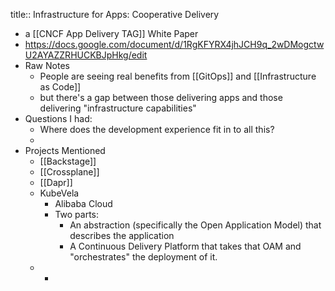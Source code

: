 title:: Infrastructure for Apps: Cooperative Delivery

- a [[CNCF App Delivery TAG]] White Paper
- https://docs.google.com/document/d/1RgKFYRX4jhJCH9q_2wDMogctwU2AYAZZRHUCKBJpHkg/edit
- Raw Notes
	- People are seeing real benefits from [[GitOps]] and [[Infrastructure as Code]]
	- but there's a gap between those delivering apps and those delivering "infrastructure capabilities"
- Questions I had:
	- Where does the development experience fit in to all this?
	-
- Projects Mentioned
	- [[Backstage]]
	- [[Crossplane]]
	- [[Dapr]]
	- KubeVela
		- Alibaba Cloud
		- Two parts:
			- An abstraction (specifically the Open Application Model) that describes the application
			- A Continuous Delivery Platform that takes that OAM and "orchestrates" the deployment of it.
	-
		-
